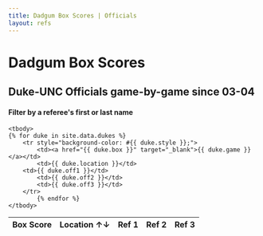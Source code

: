 ```yaml
---
title: Dadgum Box Scores | Officials
layout: refs
---
```


# Dadgum Box Scores 

## Duke-UNC Officials game-by-game since 03-04

#### Filter by a referee's first or last name

<table id="example" class="display center" cellspacing="0" width="100%">
	<thead>
         <tr> 
           <th data-sortable="false">Box Score</th>
           <th >Location ↑↓</th>
           <th data-sortable="false">Ref 1</th>
           <th data-sortable="false">Ref 2</th>
           <th data-sortable="false">Ref 3</th>
         </tr>
     </thead>

    <tbody>
	{% for duke in site.data.dukes %}
		<tr style="background-color: #{{ duke.style }};">
  			<td><a href="{{ duke.box }}" target="_blank">{{ duke.game }}</a></td>
  			<td>{{ duke.location }}</td> 
        <td>{{ duke.off1 }}</td> 
  			<td>{{ duke.off2 }}</td>
  			<td>{{ duke.off3 }}</td>
        </tr>
  			{% endfor %}
    </tbody>
</table>


